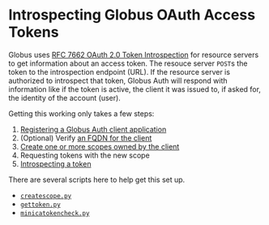 # Introspecting Globus OAuth Access Tokens

Globus uses [RFC 7662 OAuth 2.0 Token
Introspection](https://tools.ietf.org/html/rfc7662) for resource
servers to get information about an access token. The
resouce server `POST`s the token to the introspection endpoint
(URL). If the resource server is authorized to introspect that token,
Globus Auth will respond with information like if the token is active,
the client it was issued to, if asked for, the identity of the account (user).

Getting this working only takes a few steps:

1. [Registering a Globus Auth client application](https://docs.globus.org/api/auth/developer-guide/#register-app)
2. (Optional) Verify [an FQDN for the client](https://docs.globus.org/api/auth/reference/#add_fqdn)
3. [Create one or more scopes owned by the client](https://docs.globus.org/api/auth/reference/#create_scope)
4. Requesting tokens with the new scope
5. [Introspecting a token](https://docs.globus.org/api/auth/reference/#token-introspect)

There are several scripts here to help get this set up.

* [`createscope.py`](createscope.py)
* [`gettoken.py`](gettoken.py)
* [`minicatokencheck.py`](minicatokencheck.py)
